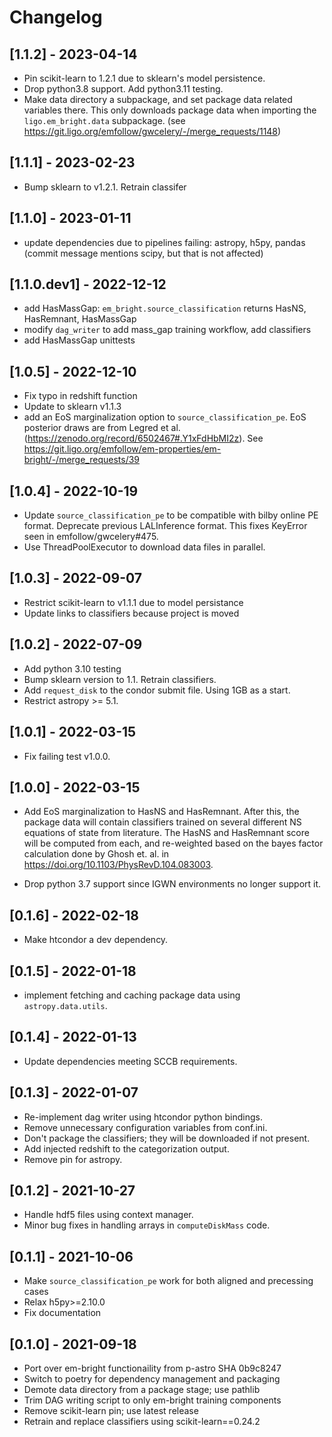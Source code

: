 # Changelog

## [1.1.2] - 2023-04-14

- Pin scikit-learn to 1.2.1 due to sklearn's model persistence.
- Drop python3.8 support. Add python3.11 testing.
- Make data directory a subpackage, and set package data related variables there.
  This only downloads package data when importing the `ligo.em_bright.data` subpackage.
  (see https://git.ligo.org/emfollow/gwcelery/-/merge_requests/1148)

## [1.1.1] - 2023-02-23

- Bump sklearn to v1.2.1. Retrain classifer

## [1.1.0] - 2023-01-11

- update dependencies due to pipelines failing: astropy, h5py, pandas (commit message mentions scipy, but 
  that is not affected)

## [1.1.0.dev1] - 2022-12-12

- add HasMassGap: `em_bright.source_classification` returns HasNS, HasRemnant, HasMassGap
- modify `dag_writer` to add mass_gap training workflow, add classifiers
- add HasMassGap unittests

## [1.0.5] - 2022-12-10

- Fix typo in redshift function
- Update to sklearn v1.1.3
- add an EoS marginalization option to `source_classification_pe`. EoS
  posterior draws are from Legred et al. (https://zenodo.org/record/6502467#.Y1xFdHbMI2z).
  See https://git.ligo.org/emfollow/em-properties/em-bright/-/merge_requests/39

## [1.0.4] - 2022-10-19

- Update `source_classification_pe` to be compatible with bilby online
  PE format. Deprecate previous LALInference format. This fixes
  KeyError seen in emfollow/gwcelery#475.
- Use ThreadPoolExecutor to download data files in parallel.

## [1.0.3] - 2022-09-07

- Restrict scikit-learn to v1.1.1 due to model persistance 
- Update links to classifiers because project is moved

## [1.0.2] - 2022-07-09

- Add python 3.10 testing
- Bump sklearn version to 1.1. Retrain classifiers.
- Add `request_disk` to the condor submit file. Using 1GB as a start.
- Restrict astropy >= 5.1.

## [1.0.1] - 2022-03-15

- Fix failing test v1.0.0.

## [1.0.0] - 2022-03-15

- Add EoS marginalization to HasNS and HasRemnant. After this, the
  package data will contain classifiers trained on several different
  NS equations of state from literature. The HasNS and HasRemnant score
  will be computed from each, and re-weighted based on the bayes factor
  calculation done by Ghosh et. al. in https://doi.org/10.1103/PhysRevD.104.083003.

- Drop python 3.7 support since IGWN environments no longer support it.

## [0.1.6] - 2022-02-18

- Make htcondor a dev dependency.

## [0.1.5] - 2022-01-18

- implement fetching and caching package data using `astropy.data.utils`.

## [0.1.4] - 2022-01-13

- Update dependencies meeting SCCB requirements.

## [0.1.3] - 2022-01-07

- Re-implement dag writer using htcondor python bindings.
- Remove unnecessary configuration variables from conf.ini.
- Don't package the classifiers; they will be downloaded if not present.
- Add injected redshift to the categorization output.
- Remove pin for astropy.

## [0.1.2] - 2021-10-27

- Handle hdf5 files using context manager.
- Minor bug fixes in handling arrays in `computeDiskMass` code.

## [0.1.1] - 2021-10-06

- Make `source_classification_pe` work for both aligned and precessing cases
- Relax h5py>=2.10.0
- Fix documentation

## [0.1.0] - 2021-09-18

- Port over em-bright functionaility from p-astro SHA 0b9c8247
- Switch to poetry for dependency management and packaging
- Demote data directory from a package stage; use pathlib
- Trim DAG writing script to only em-bright training components
- Remove scikit-learn pin; use latest release
- Retrain and replace classifiers using scikit-learn==0.24.2
